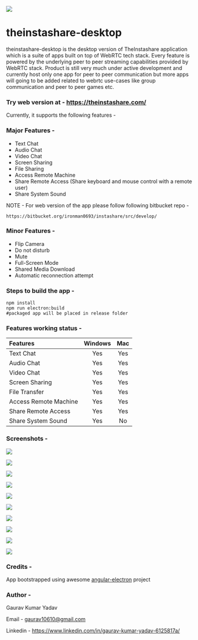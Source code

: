 ![](./src/assets/images/icons/app-icon.png)

# theinstashare-desktop
theinstashare-desktop is the desktop version of TheInstashare application which is a suite of apps built on top of WebRTC tech stack. Every feature is powered by the underlying peer to peer streaming capabilities provided by WebRTC stack. Product is still very much under active development and currently host only one app for peer to peer communication but more apps will going to be added related to webrtc use-cases like group communication and peer to peer games etc.

### Try web version at - https://theinstashare.com/

Currently, it supports the following features -
### Major Features - 
- Text Chat
- Audio Chat
- Video Chat
- Screen Sharing
- File Sharing
- Access Remote Machine
- Share Remote Access (Share keyboard and mouse control with a remote user)
- Share System Sound

NOTE - For web version of the app please follow following bitbucket repo - 

```
https://bitbucket.org/ironman0693/instashare/src/develop/
```

### Minor Features - 
- Flip Camera
- Do not disturb
- Mute
- Full-Screen Mode
- Shared Media Download
- Automatic reconnection attempt

### Steps to build the app - 
```
npm install
npm run electron:build
#packaged app will be placed in release folder
```

### Features working status - 

| Features      | Windows       | Mac |
|:------------- |:-------------:|:-----:|
| Text Chat | Yes | Yes |
| Audio Chat | Yes | Yes |
| Video Chat | Yes | Yes |
| Screen Sharing | Yes | Yes |
| File Transfer | Yes | Yes |
| Access Remote Machine | Yes | Yes |
| Share Remote Access | Yes | Yes |
| Share System Sound | Yes | No |

### Screenshots -

![](./markdown-images/login.png?)

![](./markdown-images/app-dashboard.png?)

![](./markdown-images/login-popup.png?)

![](./markdown-images/text-screen.png?)

![](./markdown-images/calling-screen.png?)

![](./markdown-images/mobile-video-options.png?)

![](./markdown-images/mobile-video.png?)

![](./markdown-images/screen-sharing.png?)

![](./markdown-images/screen.png?)

![](./markdown-images/video.jpg?)

### Credits - 
App bootstrapped using awesome [angular-electron](https://github.com/maximegris/angular-electron) project

### Author - 
Gaurav Kumar Yadav

Email - gaurav10610@gmail.com

Linkedin - https://www.linkedin.com/in/gaurav-kumar-yadav-6125817a/